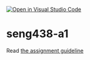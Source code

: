 [![Open in Visual Studio Code](https://classroom.github.com/assets/open-in-vscode-718a45dd9cf7e7f842a935f5ebbe5719a5e09af4491e668f4dbf3b35d5cca122.svg)](https://classroom.github.com/online_ide?assignment_repo_id=13398036&assignment_repo_type=AssignmentRepo)
# seng438-a1

Read [the assignment guideline](seng438-a1.md) 
